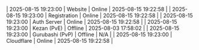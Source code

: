 | 2025-08-15 19:23:00 | Website | Online | 2025-08-15 19:22:58 |
| 2025-08-15 19:23:00 | Registration | Online | 2025-08-15 19:22:58 |
| 2025-08-15 19:23:00 | Auth Server | Online | 2025-08-15 19:22:58 |
| 2025-08-15 19:23:00 | Kezan (PvE) | Offline | 2025-08-03 17:58:02 |
| 2025-08-15 19:23:00 | Gurubashi (PvP) | Offline | N/A |
| 2025-08-15 19:23:00 | Cloudflare | Online | 2025-08-15 19:22:58 |

